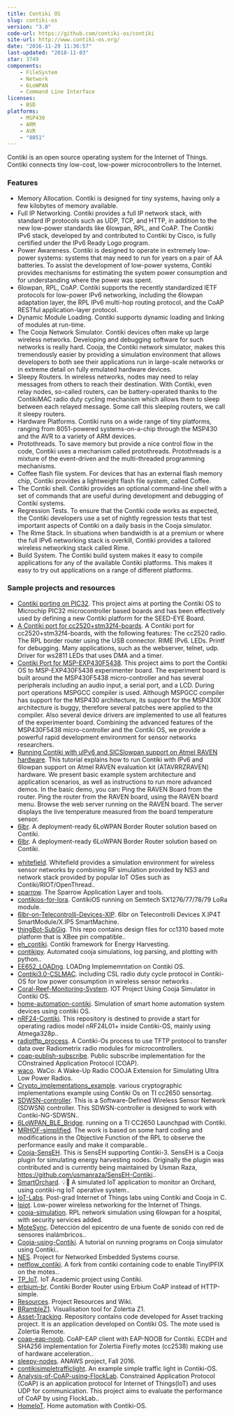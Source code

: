 ```yaml
---
title: Contiki OS
slug: contiki-os
version: "3.0"
code-url: https://github.com/contiki-os/contiki
site-url: http://www.contiki-os.org/
date: "2016-11-29 11:36:57"
last-updated: "2018-11-03"
star: 3749
components:
    - FileSystem
    - Network
    - 6LoWPAN
    - Command Line Interface
licenses:
    - BSD
platforms:
    - MSP430
    - ARM
    - AVR
    - "8051"
---
```

Contiki is an open source operating system for the Internet of Things. Contiki connects tiny low-cost, low-power microcontrollers to the Internet.

<!--more-->

### Features

- Memory Allocation. Contiki is designed for tiny systems, having only a few kilobytes of memory available.
- Full IP Networking. Contiki provides a full IP network stack, with standard IP protocols such as UDP, TCP, and HTTP, in addition to the new low-power standards like 6lowpan, RPL, and CoAP. The Contiki IPv6 stack, developed by and contributed to Contiki by Cisco, is fully certified under the IPv6 Ready Logo program.
- Power Awareness. Contiki is designed to operate in extremely low-power systems: systems that may need to run for years on a pair of AA batteries. To assist the development of low-power systems, Contiki provides mechanisms for estimating the system power consumption and for understanding where the power was spent.
- 6lowpan, RPL, CoAP. Contiki supports the recently standardized IETF protocols for low-power IPv6 networking, including the 6lowpan adaptation layer, the RPL IPv6 multi-hop routing protocol, and the CoAP RESTful application-layer protocol.
- Dynamic Module Loading. Contiki supports dynamic loading and linking of modules at run-time.
- The Cooja Network Simulator. Contiki devices often make up large wireless networks. Developing and debugging software for such networks is really hard. Cooja, the Contiki network simulator, makes this tremendously easier by providing a simulation environment that allows developers to both see their applications run in large-scale networks or in extreme detail on fully emulated hardware devices.
- Sleepy Routers. In wireless networks, nodes may need to relay messages from others to reach their destination. With Contiki, even relay nodes, so-called routers, can be battery-operated thanks to the ContikiMAC radio duty cycling mechanism which allows them to sleep between each relayed message. Some call this sleeping routers, we call it sleepy routers.
- Hardware Platforms. Contiki runs on a wide range of tiny platforms, ranging from 8051-powered systems-on-a-chip through the MSP430 and the AVR to a variety of ARM devices.
- Protothreads. To save memory but provide a nice control flow in the code, Contiki uses a mechanism called protothreads. Protothreads is a mixture of the event-driven and the multi-threaded programming mechanisms.
- Coffee flash file system. For devices that has an external flash memory chip, Contiki provides a lightweight flash file system, called Coffee.
- The Contiki shell. Contiki provides an optional command-line shell with a set of commands that are useful during development and debugging of Contiki systems.
- Regression Tests. To ensure that the Contiki code works as expected, the Contiki developers use a set of nightly regression tests that test important aspects of Contiki on a daily basis in the Cooja simulator.
- The Rime Stack. In situations when bandwidth is at a premium or where the full IPv6 networking stack is overkill, Contiki provides a tailored wireless networking stack called Rime.
- Build System. The Contiki build system makes it easy to compile applications for any of the available Contiki platforms. This makes it easy to try out applications on a range of different platforms.

### Sample projects and resources

- [Contiki porting on PIC32](http://rtn.sssup.it/index.php/software/contiki). This project aims at porting the Contiki OS to Microchip PIC32 microcontroller based boards and has been effectively used by defining a new Contiki platform for the SEED-EYE Board.
- [A Contiki port for cc2520+stm32f4-boards](http://vedder.se/2013/10/a-contiki-port-for-my-custom-cc2520stm32f4-boards/). A Contiki port for cc2520+stm32f4-boards, with the following features: The cc2520 radio. The RPL border router using the USB connector. RIME IPv6. LEDs. Printf for debugging. Many applications, such as the webserver, telnet, udp. Driver for ws2811 LEDs that uses DMA and a timer.
- [Contiki Port for MSP-EXP430F5438](http://www.yildiz.edu.tr/~cihan/contiki.php). This project aims to port the Contiki OS to MSP-EXP430F5438 experimenter board. The experiment board is built around the MSP430F5438 micro-controller and has several peripherals including an audio input, a serial port, and a LCD. During port operations MSPGCC compiler is used. Although MSPGCC compiler has support for the MSP430 architecture, its support for the MSP430X architecture is buggy, therefore several patches were applied to the compiler. Also several device drivers are implemented to use all features of the experimenter board. Combining the advanced features of the MSP430F5438 micro-controller and the Contiki OS, we provide a powerful rapid development environment for sensor networks researchers.
- [Running Contiki with uIPv6 and SICSlowpan support on Atmel RAVEN hardware](http://dak664.github.io/contiki-doxygen/a01682.html). This tutorial explains how to run Contiki with IPv6 and 6lowpan support on Atmel RAVEN evaluation kit (ATAVRRZRAVEN) hardware. We present basic example system architecture and application scenarios, as well as instructions to run more advanced demos. In the basic demo, you can: Ping the RAVEN Board from the router. Ping the router from the RAVEN board, using the RAVEN board menu. Browse the web server running on the RAVEN board. The server displays the live temperature measured from the board temperature sensor.
- [6lbr](http://cetic.github.io/6lbr/#). A deployment-ready 6LoWPAN Border Router solution based on Contiki.
- [6lbr](http://cetic.github.io/6lbr/). A deployment-ready 6LoWPAN Border Router solution based on Contiki.
<!--github-projects-->
- [whitefield](https://github.com/whitefield-framework/whitefield). Whitefield provides a simulation environment for wireless sensor networks by combining RF simulation provided by NS3 and network stack provided by popular IoT OSes such as Contiki/RIOT/OpenThread..
- [sparrow](https://github.com/sics-iot/sparrow). The Sparrow Application Layer and tools.
- [contikios-for-lora](https://github.com/rajeev1986/contikios-for-lora). ContikiOS running on Semtech SX1276/77/78/79 LoRa module.
- [6lbr-on-Telecontrolli-Devices-XIP](https://github.com/Telecontrolli/6lbr-on-Telecontrolli-Devices-XIP). 6lbr on Telecontrolli Devices X.IP4T SmartModule/X.IP5 SmartMachine.
- [thingBot-SubGig](https://github.com/automote/thingBot-SubGig). This repo contains design files for cc1310 based mote platform that is XBee pin compatible..
- [eh_contiki](https://github.com/victorcionca/eh_contiki). Contiki framework for Energy Harvesting.
- [contikipy](https://github.com/mbaddeley/contikipy). Automated cooja simulations, log parsing, and plotting with python..
- [EE652_LOADng](https://github.com/jiahaoliang/EE652_LOADng). LOADng Implememntation on Contiki OS.
- [Contiki3.0-CSLMAC](https://github.com/Daparrag/Contiki3.0-CSLMAC). including CSL radio duty cycle protocol in Contiki-OS for low power consumption in wireless sensor networks .
- [Coral-Reef-Monitoring-System](https://github.com/siddharthprakash1/Coral-Reef-Monitoring-System). IOT Project Using Cooja Simulator  in Contiki OS.
- [home-automation-contiki](https://github.com/kanika2296/home-automation-contiki). Simulation of smart home automation system devices using contiki OS.
- [nRF24-Contiki](https://github.com/Vinggui/nRF24-Contiki). This repository is destined to provide a start for operating radios model nRF24L01+ inside Contiki-OS, mainly using Atmega328p..
- [radiotftp_process](https://github.com/alpsayin/radiotftp_process). A Contiki-Os process to use TFTP protocol to transfer data over Radiometrix radio modules for microcontrollers.
- [coap-publish-subscribe](https://github.com/federicorossifr/coap-publish-subscribe). Public subscribe implementation for the COnstrained Application Protocol (COAP).
- [waco](https://github.com/waco-sim/waco). WaCo: A Wake-Up Radio COOJA Extension for Simulating Ultra Low Power Radios.
- [Crypto_implementations_example](https://github.com/SuperKogito/Crypto_implementations_example). various cryptographic implementations example using Contiki Os on TI cc2650 sensortag.
- [SDWSN-controller](https://github.com/fdojurado/SDWSN-controller). This is a Software-Defined Wireless Sensor Network (SDWSN) controller. This SDWSN-controller is designed to work with Contiki-NG-SDWSN..
- [6LoWPAN_BLE_Bridge](https://github.com/SAMUD/6LoWPAN_BLE_Bridge). running on a TI CC2650 Launchpad with Contiki.
- [MRHOF-simplified](https://github.com/jonty1604/MRHOF-simplified). The work is based on some hard coding and modifications in the Objective Function of the RPL to observe the performance easily and make it comparable..
- [Cooja-SensEH](https://github.com/iPAS/Cooja-SensEH). This is SensEH supporting Contiki-3. SensEH is a Cooja plugin for simulating energy harvesting nodes. Originally the plugin was contributed and is currently being maintained by Usman Raza, https://github.com/usmanraza/SensEH-Contiki..
- [SmartOrchard](https://github.com/ariannagavioli/SmartOrchard). 💡🌳 A simulated IoT application to monitor an Orchard, using contiki-ng IoT operative system..
- [IoT-Labs](https://github.com/Sarsoo/IoT-Labs). Post-grad Internet of Things labs using Contiki and Cooja in C.
- [lpiot](https://github.com/carlocorradini/lpiot). Low-power wireless networking for the Internet of Things.
- [cooja-simulation](https://github.com/pavanchhatpar/cooja-simulation). RPL network simulation using 6lowpan for a hospital, with security services added.
- [MoteSync](https://github.com/jebentancour/MoteSync). Detección del epicentro de una fuente de sonido con red de sensores inalámbricos..
- [Cooja-using-Contiki](https://github.com/shujathkhan/Cooja-using-Contiki). A tutorial on running programs on Cooja simulator using Contiki..
- [NES](https://github.com/valeriot90/NES). Project for Networked Embedded Systems course.
- [netflow_contiki](https://github.com/edd19/netflow_contiki). A fork from contiki containing code to enable TinyIPFIX on the motes..
- [TP_IoT](https://github.com/AnasHafsi/TP_IoT). IoT Academic project using Contiki.
- [erbium-br](https://github.com/shantanoo-desai/erbium-br). Contiki Border Router using Erbium CoAP instead of HTTP-simple.
- [Resources](https://github.com/IoT-UTLC/Resources). Project Resources and Wiki.
- [BRambleZ1](https://github.com/shantanoo-desai/BRambleZ1). Visualisation tool for Zolertia Z1.
- [Asset-Tracking](https://github.com/yadhu1961/Asset-Tracking). Repository contains code developed for Asset tracking project. It is an application developed on Contiki OS. The mote used is Zolertia Remote.
- [coap-eap-noob](https://github.com/eduingles/coap-eap-noob). CoAP-EAP client with EAP-NOOB for Contiki. ECDH and SHA256 implementation for Zolertia Firefly motes (cc2538) making use of hardware acceleration..
- [sleepy-nodes](https://github.com/Fpculcasi/sleepy-nodes). ANAWS project, Fall 2016.
- [contikisimpletrafficlight](https://github.com/tuanlh/contikisimpletrafficlight). An example simple traffic light in Contiki-OS.
- [Analysis-of-CoAP-using-FlockLab](https://github.com/pockemon/Analysis-of-CoAP-using-FlockLab). Constrained Application Protocol (CoAP) is an application protocol for Internet of Things(IoT) and uses UDP for communication. This project aims to evaluate the performance of CoAP by using FlockLab..
- [HomeIoT](https://github.com/leoll2/HomeIoT). Home automation with Contiki-OS.
